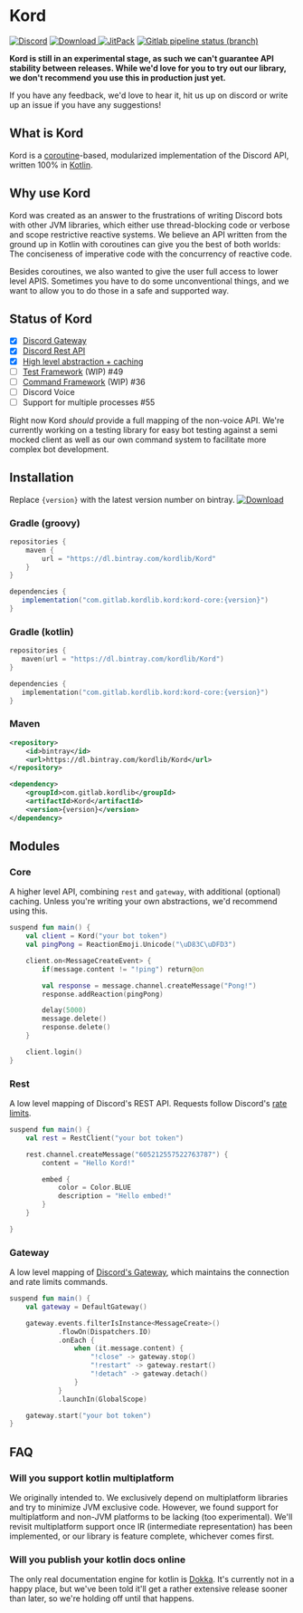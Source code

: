 # Kord

[![Discord](https://img.shields.io/discord/556525343595298817.svg?color=&label=Kord&logo=discord&style=for-the-badge)](https://discord.gg/6jcx5ev)
[![Download](https://img.shields.io/bintray/v/kordlib/Kord/Kord?color=&style=for-the-badge) ](https://bintray.com/kordlib/Kord/Kord/_latestVersion)
[![JitPack](https://img.shields.io/jitpack/v/gitlab/hopebaron/Kord.svg?color=&style=for-the-badge)](https://jitpack.io/#com.gitlab.kordlib/Kord)
[![Gitlab pipeline status (branch)](https://img.shields.io/gitlab/pipeline/HopeBaron/kord/master.svg?style=for-the-badge)]()

__Kord is still in an experimental stage, as such we can't guarantee API stability between releases. While we'd love for you to try out our library, we don't recommend you use this in production just yet.__

If you have any feedback, we'd love to hear it, hit us up on discord or write up an issue if you have any suggestions!

## What is Kord

Kord is a [coroutine](https://kotlinlang.org/docs/reference/coroutines-overview.html)-based, modularized implementation of the Discord API, written 100% in [Kotlin](https://kotlinlang.org/).

## Why use Kord

Kord was created as an answer to the frustrations of writing Discord bots with other JVM libraries, which either use thread-blocking code or verbose and scope restrictive reactive systems. We believe an API written from the ground up in Kotlin with coroutines can give you the best of both worlds: The conciseness of imperative code with the concurrency of reactive code.

Besides coroutines, we also wanted to give the user full access to lower level APIS. Sometimes you have to do some unconventional things, and we want to allow you to do those in a safe and supported way.

## Status of Kord

* [X] [Discord Gateway](https://gitlab.com/kordlib/kord/-/tree/master/gateway)
* [x] [Discord Rest API](https://gitlab.com/kordlib/kord/-/tree/master/rest)
* [X] [High level abstraction + caching](https://gitlab.com/kordlib/kord/-/tree/master/core)
* [ ] [Test Framework](https://gitlab.com/kordlib/kordx.test) (WIP) #49
* [ ] [Command Framework](https://gitlab.com/kordlib/kordx.commands) (WIP) #36
* [ ] Discord Voice
* [ ] Support for multiple processes #55

Right now Kord *should* provide a full mapping of the non-voice API. We're currently working on a testing library for easy bot testing against a semi mocked client as well as our own command system to facilitate more complex bot development.

## Installation

Replace `{version}` with the latest version number on bintray. [![Download](https://img.shields.io/bintray/v/kordlib/Kord/Kord?color=&style=for-the-badge) ](https://bintray.com/kordlib/Kord/Kord/_latestVersion)

### Gradle (groovy)

```groovy
repositories {
    maven {
        url = "https://dl.bintray.com/kordlib/Kord"
    }
}
```

```groovy
dependencies {
   implementation("com.gitlab.kordlib.kord:kord-core:{version}")
}
```

### Gradle (kotlin)

```kotlin
repositories {
   maven(url = "https://dl.bintray.com/kordlib/Kord")
}
```

```kotlin
dependencies {
   implementation("com.gitlab.kordlib.kord:kord-core:{version}")
}
```

### Maven

```xml
<repository>
    <id>bintray</id>
    <url>https://dl.bintray.com/kordlib/Kord</url>
</repository>
```

```xml
<dependency>
    <groupId>com.gitlab.kordlib</groupId>
    <artifactId>Kord</artifactId>
    <version>{version}</version>
</dependency>
```

## Modules

### Core

A higher level API, combining `rest` and `gateway`, with additional (optional) caching. Unless you're writing your own abstractions, we'd recommend using this.

```kotlin
suspend fun main() {
    val client = Kord("your bot token")
    val pingPong = ReactionEmoji.Unicode("\uD83C\uDFD3")

    client.on<MessageCreateEvent> {
        if(message.content != "!ping") return@on

        val response = message.channel.createMessage("Pong!")
        response.addReaction(pingPong)

        delay(5000)
        message.delete()
        response.delete()
    }

    client.login()
}
```

### Rest

A low level mapping of Discord's REST API. Requests follow Discord's [rate limits](https://discordapp.com/developers/docs/topics/rate-limits).

```kotlin
suspend fun main() {
    val rest = RestClient("your bot token")

    rest.channel.createMessage("605212557522763787") {
        content = "Hello Kord!"

        embed {
            color = Color.BLUE
            description = "Hello embed!"
        }
    }

}
```

### Gateway

A low level mapping of [Discord's Gateway](https://discordapp.com/developers/docs/topics/gateway), which maintains the connection and rate limits commands.

```kotlin
suspend fun main() {
    val gateway = DefaultGateway()

    gateway.events.filterIsInstance<MessageCreate>()
            .flowOn(Dispatchers.IO)
            .onEach {
                when (it.message.content) {
                    "!close" -> gateway.stop()
                    "!restart" -> gateway.restart()
                    "!detach" -> gateway.detach()
                }
            }
            .launchIn(GlobalScope)

    gateway.start("your bot token")
}
```

## FAQ

### Will you support kotlin multiplatform

We originally intended to. We exclusively depend on multiplatform libraries and try to minimize JVM exclusive code. However, we found support for multiplatform and non-JVM platforms to be lacking (too experimental). We'll revisit multiplatform support once IR (intermediate representation) has been implemented, or our library is feature complete, whichever comes first.

### Will you publish your kotlin docs online

The only real documentation engine for kotlin is [Dokka](https://github.com/Kotlin/dokka). It's currently not in a happy place, but we've been told it'll get a rather extensive release sooner than later, so we're holding off until that happens.
